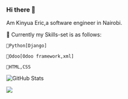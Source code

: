 ### Hi there 👋

<!--
**Kinyuaeric/Kinyuaeric** is a ✨ _special_ ✨ repository because its `README.md` (this file) appears on your GitHub profile.

Here are some ideas to get you started:

- 🔭 I’m currently working on building Odoo modules using Odoo framework
- 🌱 I’m currently learning Android Development.
- 👯 I’m looking to collaborate on ...
- 🤔 I’m looking for help with ...
- 💬 Ask me about ...
- 📫 How to reach me: ...
- 😄 Pronouns: ...
- ⚡ Fun fact: ...
-->

 Am Kinyua Eric,a software engineer in Nairobi.

🔵️ Currently my Skills-set is as follows:

    🔸️Python[Django]
    
    🔸️Odoo[Odoo framework,xml]
    
    🔸️HTML,CSS

 ![GitHub Stats](https://github-readme-stats.vercel.app/api?username=Kinyuaeric&theme=radical)
 
 ![](https://github-readme-stats.vercel.app/api/top-langs/?username=Kinyuaeric&show_icons=true&theme=radical)
